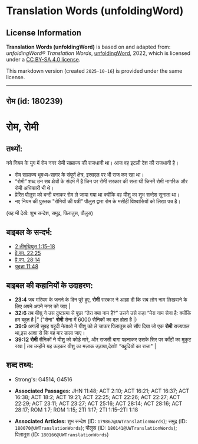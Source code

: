 # Translation Words (unfoldingWord)

## License Information

**Translation Words (unfoldingWord)** is based on and adapted from: _unfoldingWord® Translation Words_, [unfoldingWord](https://unfoldingword.org/utw), 2022, which is licensed under a [CC BY-SA 4.0 license](https://creativecommons.org/licenses/by-sa/4.0/legalcode.en).

This markdown version (created `2025-10-16`) is provided under the same license.



--------------------------------

## रोम (id: 180239)

रोम, रोमी
=========

तथ्यों:
-------

नये नियम के युग में रोम नगर रोमी साम्राज्य की राजधानी था। आज वह इटली देश की राजधानी है।

* रोम साम्राज्य भूमध्य\-सागर के संपूर्ण क्षेत्र, इस्राएल पर भी राज कर रहा था।
* “रोमी” शब्द उन सब क्षेत्रों के संदर्भ में है जिन पर रोमी सरकार की सत्ता थी जिनमें रोमी नागरिक और रोमी अधिकारी भी थे।
* प्रेरित पौलुस को बन्दी बनाकर रोम ले जाया गया था क्योंकि वह यीशु का शुभ सन्देश सुनाता था।
* नए नियम की पुस्तक "रोमियों की पत्री" पौलुस द्वारा रोम के मसीही विश्वासियों को लिखा पत्र है।

(यह भी देखें: शुभ सन्देश, समुद्र, पिलातुस, पौलुस)

बाइबल के सन्दर्भ:
-----------------

* [2 तीमुथियुस 1:15–18](https://ref.ly/2Tim0:0)
* [प्रे.का. 22:25](https://ref.ly/Acts22:25)
* [प्रे.का. 28:14](https://ref.ly/Acts28:14)
* [यूहन्ना 11:48](https://ref.ly/John11:48)

बाइबल की कहानियों के उदाहरण:
----------------------------

* **23:4** जब मरियम के जनने के दिन पूरे हुए, **रोमी** सरकार ने आज्ञा दी कि सब लोग नाम लिखवाने के लिए अपने अपने नगर को जाए \|
* **32:6** तब यीशु ने उस दुष्टात्मा से पूछा “तेरा क्या नाम है?” उसने उसे कहा “मेरा नाम सेना है: क्योंकि हम बहुत है \|” ("सेना" **रोमी** सेना में 6000 सैनिकों का दल होता है \|)
* **39:9** अगली सुबह यहूदी नेताओ ने यीशु को ले जाकर पिलातुस को सौंप दिया जो एक **रोमी** राज्यपाल था,इस आशा से कि वह मार डाला जाए।
* **39:12** **रोमी** सैनिकों ने यीशु को कोड़े मारे, और राजसी बागा पहनाकर उसके सिर पर काँटों का मुकुट रखा \| तब उन्होंने यह कहकर यीशु का मज़ाक उड़ाया,देखो! “यहूदियों का राजा" \|

शब्द तथ्य:
----------

* Strong's: G4514, G4516

* **Associated Passages:** JHN 11:48; ACT 2:10; ACT 16:21; ACT 16:37; ACT 16:38; ACT 18:2; ACT 19:21; ACT 22:25; ACT 22:26; ACT 22:27; ACT 22:29; ACT 23:11; ACT 23:27; ACT 25:16; ACT 28:14; ACT 28:16; ACT 28:17; ROM 1:7; ROM 1:15; 2TI 1:17; 2TI 1:15–2TI 1:18
* **Associated Articles:** शुभ सन्देश (ID: `179867@UWTranslationWords`); समुद्र (ID: `180070@UWTranslationWords`); पौलुस (ID: `180141@UWTranslationWords`); पिलातुस (ID: `180166@UWTranslationWords`)

